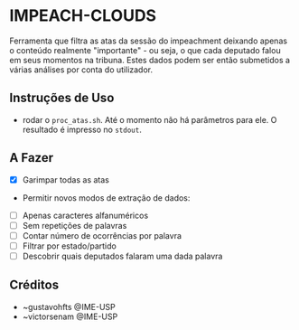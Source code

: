 # IMPEACH-CLOUDS
Ferramenta que filtra as atas da sessão do impeachment deixando apenas o conteúdo realmente "importante" - ou seja, o que cada deputado falou em seus momentos na tribuna. Estes dados podem ser então submetidos a várias análises por conta do utilizador.

## Instruções de Uso
- rodar o `proc_atas.sh`. Até o momento não há parâmetros para ele. O resultado é impresso no `stdout`.

## A Fazer
- [X] Garimpar todas as atas
- Permitir novos modos de extração de dados:
- [ ] Apenas caracteres alfanuméricos
- [ ] Sem repetições de palavras
- [ ] Contar número de ocorrências por palavra
- [ ] Filtrar por estado/partido
- [ ] Descobrir quais deputados falaram uma dada palavra

## Créditos
- ~gustavohfts @IME-USP
- ~victorsenam @IME-USP
